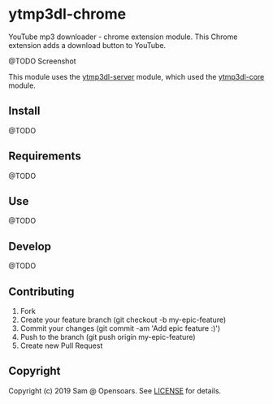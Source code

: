 # ytmp3dl-chrome

YouTube mp3 downloader - chrome extension module. This Chrome extension adds a download button to YouTube.

@TODO Screenshot

This module uses the [ytmp3dl-server](https://github.com/opensoars/ytmp3dl-server) module, which used the [ytmp3dl-core](https://github.com/opensoars/ytmp3dl-core) module.

## Install

@TODO

## Requirements

@TODO

## Use

@TODO

## Develop

@TODO

## Contributing

1. Fork
2. Create your feature branch (git checkout -b my-epic-feature)
3. Commit your changes (git commit -am 'Add epic feature :)')
4. Push to the branch (git push origin my-epic-feature)
5. Create new Pull Request


## Copyright

Copyright (c) 2019 Sam @ Opensoars. See [LICENSE](https://github.com/opensoars/ezreq/blob/master/LICENSE) for details.